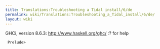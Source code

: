 ```yaml
---
title: Translations:Troubleshooting a Tidal install/6/de
permalink: wiki/Translations:Troubleshooting_a_Tidal_install/6/de/
layout: wiki
---
```


GHCi, version 8.6.3: <http://www.haskell.org/ghc/> :? for help

` Prelude>`

